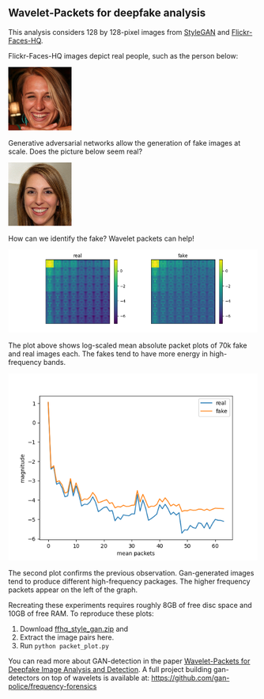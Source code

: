 ## Wavelet-Packets for deepfake analysis
This analysis considers 128 by 128-pixel images from [StyleGAN](https://github.com/NVlabs/stylegan) and [Flickr-Faces-HQ](https://github.com/NVlabs/ffhq-dataset).

Flickr-Faces-HQ images depict real people, such as the person below:

![real person](real.png)

Generative adversarial networks allow the generation of fake images at scale. Does the picture below seem real? 

![fake person](fake.png)

How can we identify the fake? Wavelet packets can help!

![packet comparison](packet_comparison.png)

The plot above shows log-scaled mean absolute packet plots of 70k fake and real images each. The fakes tend to have more energy in high-frequency bands.


![packet plot](mean_packet_plot.png)


The second plot confirms the previous observation. Gan-generated images tend to produce different high-frequency packages. The higher frequency packets appear on the left of the graph.

Recreating these experiments requires roughly 8GB of free disc space and 10GB of free RAM. 
To reproduce these plots:
1. Download [ffhq_style_gan.zip](https://drive.google.com/uc?id=1MOHKuEVqURfCKAN9dwp1o2tuR19OTQCF&export=download) and
2. Extract the image pairs here.
3. Run `python packet_plot.py`

You can read more about GAN-detection in the paper [Wavelet-Packets for Deepfake Image Analysis and Detection](https://arxiv.org/pdf/2106.09369.pdf). 
A full project building gan-detectors on top of wavelets is available at:
https://github.com/gan-police/frequency-forensics